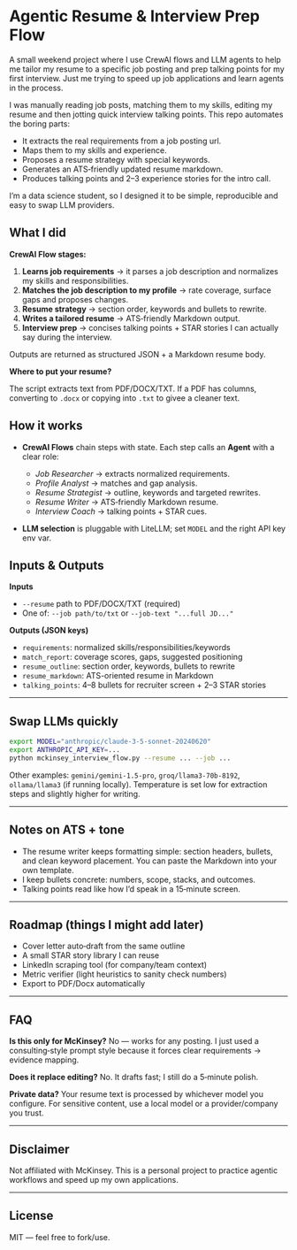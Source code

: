 # Agentic Resume & Interview Prep Flow

A small weekend project where I use CrewAI flows and LLM agents to help me tailor my resume to a specific job posting and prep talking points for my first interview. Just me trying to speed up job applications and learn agents in the process.

I was manually reading job posts, matching them to my skills, editing my resume and then jotting quick interview talking points. This repo automates the boring parts:

- It extracts the real requirements from a job posting url.
- Maps them to my skills and experience.
- Proposes a resume strategy with special keywords.
- Generates an ATS‑friendly updated resume markdown.
- Produces talking points and 2–3 experience stories for the intro call.

I’m a data science student, so I designed it to be simple, reproducible and easy to swap LLM providers.

## What I did

**CrewAI Flow stages:**

1. **Learns job requirements** -> it parses a job description and normalizes my skills and responsibilities.
2. **Matches the job description to my profile** -> rate coverage, surface gaps and proposes changes.
3. **Resume strategy** -> section order, keywords and bullets to rewrite.
4. **Writes a tailored resume** -> ATS‑friendly Markdown output.
5. **Interview prep** -> concises talking points + STAR stories I can actually say during the interview. 

Outputs are returned as structured JSON + a Markdown resume body.

**Where to put your resume?**

The script extracts text from PDF/DOCX/TXT. If a PDF has columns, converting to `.docx` or copying into `.txt` to givee a cleaner text.

## How it works

* **CrewAI Flows** chain steps with state. Each step calls an **Agent** with a clear role:

  * *Job Researcher* -> extracts normalized requirements.
  * *Profile Analyst* -> matches and gap analysis.
  * *Resume Strategist* -> outline, keywords and targeted rewrites.
  * *Resume Writer* -> ATS‑friendly Markdown resume.
  * *Interview Coach* -> talking points + STAR cues.
* **LLM selection** is pluggable with LiteLLM; set `MODEL` and the right API key env var.

## Inputs & Outputs

**Inputs**

* `--resume` path to PDF/DOCX/TXT (required)
* One of: `--job path/to/txt` or `--job-text "...full JD..."`

**Outputs (JSON keys)**

* `requirements`: normalized skills/responsibilities/keywords
* `match_report`: coverage scores, gaps, suggested positioning
* `resume_outline`: section order, keywords, bullets to rewrite
* `resume_markdown`: ATS-oriented resume in Markdown
* `talking_points`: 4–8 bullets for recruiter screen + 2–3 STAR stories

---

## Swap LLMs quickly

```bash
export MODEL="anthropic/claude-3-5-sonnet-20240620"
export ANTHROPIC_API_KEY=...
python mckinsey_interview_flow.py --resume ... --job ...
```

Other examples: `gemini/gemini-1.5-pro`, `groq/llama3-70b-8192`, `ollama/llama3` (if running locally). Temperature is set low for extraction steps and slightly higher for writing.

---

## Notes on ATS + tone

* The resume writer keeps formatting simple: section headers, bullets, and clean keyword placement. You can paste the Markdown into your own template.
* I keep bullets concrete: numbers, scope, stacks, and outcomes.
* Talking points read like how I’d speak in a 15‑minute screen.

---

## Roadmap (things I might add later)

* Cover letter auto‑draft from the same outline
* A small STAR story library I can reuse
* LinkedIn scraping tool (for company/team context)
* Metric verifier (light heuristics to sanity check numbers)
* Export to PDF/Docx automatically

---

## FAQ

**Is this only for McKinsey?**  No — works for any posting. I just used a consulting‑style prompt style because it forces clear requirements → evidence mapping.

**Does it replace editing?**  No. It drafts fast; I still do a 5‑minute polish.

**Private data?**  Your resume text is processed by whichever model you configure. For sensitive content, use a local model or a provider/company you trust.

---

## Disclaimer

Not affiliated with McKinsey. This is a personal project to practice agentic workflows and speed up my own applications.

---

## License

MIT — feel free to fork/use.

